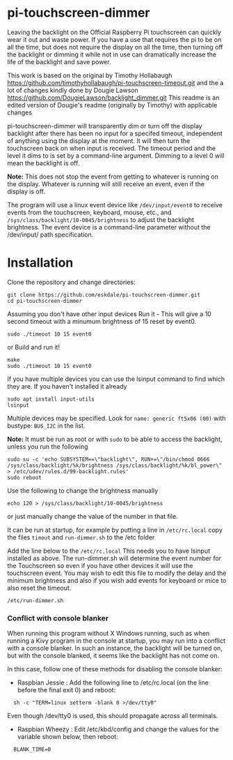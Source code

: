 # pi-touchscreen-dimmer
Leaving the backlight on the Official Raspberry Pi touchscreen can quickly wear it out and waste power.
If you have a use that requires the pi to be on all the time, but does not require the
display on all the time, then turning off the backlight or dimming it while not in use can dramatically
increase the life of the backlight and save power.

This work is based on the original by Timothy Hollabaugh https://github.com/timothyhollabaugh/pi-touchscreen-timeout.git and the a lot of changes kindly done by Dougie Lawson https://github.com/DougieLawson/backlight_dimmer.git This readme is an edited version of Dougie's readme (originally by Timothy) with applicable changes

pi-touchscreen-dimmer will transparently dim or turn off the display backlight after there
has been no input for a specifed timeout, independent of anything using the display
at the moment. It will then turn the touchscreen back on when input is received. The
timeout period and the level it dims to is set by a command-line argument.  Dimming to a level 0 will mean the backlight is off.

**Note:** This does not stop the event from getting to whatever is running on the
display. Whatever is running will still receive an event, even if the display
is off.

The program will use a linux event device like `/dev/input/event0` to receive events
from the touchscreen, keyboard, mouse, etc., and `/sys/class/backlight/10-0045/brightness`
to adjust the backlight brightness. The event device is a command-line parameter without the
/dev/input/ path specification.

# Installation

Clone the repository and change directories:
```
git clone https://github.com/eskdale/pi-touchscreen-dimmer.git
cd pi-touchscreen-dimmer
```
Assuming you don't have other input devices
Run it  - This will give a 10 second timeout with a minumum brightness of 15 reset by event0.
```
sudo ./timeout 10 15 event0
```

or Build and run it!
```
make
sudo ./timeout 10 15 event0
```

If you have multiple devices you can use the lsinput command to find which they are.  If you haven't installed it already

```
sudo apt install input-utils
lsinput

```

Multiple devices may be specified.
Look for `name: generic ft5x06 (00)` with bustype: `BUS_I2C` in the list.

**Note:** It must be run as root or with `sudo` to be able to access the backlight, unless you run the following
```
sudo su -c 'echo SUBSYSTEM==\"backlight\", RUN+=\"/bin/chmod 0666 /sys/class/backlight/%k/brightness /sys/class/backlight/%k/bl_power\" > /etc/udev/rules.d/99-backlight.rules'
sudo reboot
```

Use the following to change the brightness manually
```
echo 120 > /sys/class/backlight/10-0045/brightness
```
or just manually change the value of the number in that file.

It can be run at startup, for example by putting a line in
`/etc/rc.local`  copy the files `timout` and `run-dimmer.sh` to the /etc folder

Add the line below to the `/etc/rc.local` This needs you to have lsinput installed as above.  The run-dimmer.sh will determine the event number for the Touchscreen so even if you have other devices it will use the touchscreen event.  You may wish to edit this file to modify the delay and the minimum brightness and also if you wish add events for keyboard or mice to also reset the timeout.

```
/etc/run-dimmer.sh
```

### Conflict with console blanker

When running this program without X Windows running, such as when running a Kivy
program in the console at startup, you may run into a conflict with a console
blanker.  In such an instance, the backlight will be turned on, but with the
console blanked, it seems like the backlight has not come on.

In this case, follow one of these methods for disabling the console blanker:
   * Raspbian Jessie :
     Add the following line to /etc/rc.local (on the line before the final exit 0)
     and reboot:
```
  sh -c "TERM=linux setterm -blank 0 >/dev/tty0"
```

   Even though /dev/tty0 is used, this should propagate across all terminals.

   * Raspbian Wheezy :
     Edit /etc/kbd/config and change the values for the variable shown below,
     then reboot:
```
  BLANK_TIME=0
```
